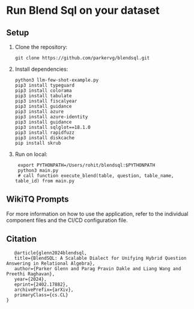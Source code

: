 # Run Blend Sql on your dataset


## Setup
1. Clone the repository:
   ```
   git clone https://github.com/parkervg/blendsql.git
   ```

2. Install dependencies:
   ```
   python3 llm-few-shot-example.py
   pip3 install typeguard
   pip3 install colorama
   pip3 install tabulate
   pip3 install fiscalyear
   pip3 install guidance
   pip3 install azure
   pip3 install azure-identity
   pip3 install guidance
   pip3 install sqlglot==18.1.0
   pip3 install rapidfuzz
   pip3 install diskcache 
   pip install skrub
   ```

3. Run on local:
   ```
    export PYTHONPATH=/Users/rohit/blendsql:$PYTHONPATH
    python3 main.py
    # call function execute_blend(table, question, table_name, table_id) from main.py
   ```

## WikiTQ Prompts
For more information on how to use the application, refer to the individual component files and the CI/CD configuration file.

## Citation
   ```
      @article{glenn2024blendsql,
      title={BlendSQL: A Scalable Dialect for Unifying Hybrid Question Answering in Relational Algebra},
      author={Parker Glenn and Parag Pravin Dakle and Liang Wang and Preethi Raghavan},
      year={2024},
      eprint={2402.17882},
      archivePrefix={arXiv},
      primaryClass={cs.CL}
   }
  ```
